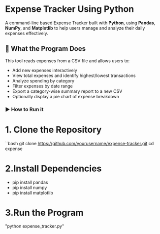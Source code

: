 # Expense Tracker Using Python
A command-line based Expense Tracker built with **Python**, using **Pandas**, **NumPy**, and **Matplotlib** to help users manage and analyze their daily expenses effectively.

## 📌 What the Program Does

This tool reads expenses from a CSV file and allows users to:

- Add new expenses interactively
- View total expenses and identify highest/lowest transactions
- Analyze spending by category
- Filter expenses by date range
- Export a category-wise summary report to a new CSV
- Optionally display a pie chart of expense breakdown

### ▶️ How to Run it

# 1.  Clone the Repository
``bash
git clone https://github.com/yourusername/expense-tracker.git
cd expense

# 2.Install Dependencies
* pip install pandas 
* pip install numpy 
* pip install matplotlib

# 3.Run the Program
"python expense_tracker.py"

